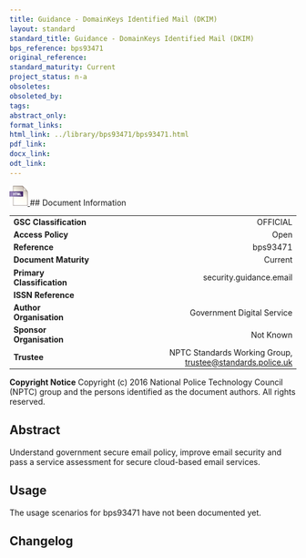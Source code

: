 ```yaml
---
title: Guidance - DomainKeys Identified Mail (DKIM)
layout: standard
standard_title: Guidance - DomainKeys Identified Mail (DKIM)
bps_reference: bps93471
original_reference: 
standard_maturity: Current
project_status: n-a
obsoletes: 
obsoleted_by: 
tags: 
abstract_only:
format_links:
html_link: ../library/bps93471/bps93471.html
pdf_link: 
docx_link: 
odt_link: 
---
```


<a target="_blank" href="../library/bps93471/bps93471.html">
    <img src="../images/html@0.5x.png" alt="html link" title="html link" style="max-height:35px;">
</a>
## Document Information

|||
| :------- | ------: |
| **GSC Classification**     | OFFICIAL |
| **Access Policy**          | Open |
| **Reference**              | bps93471  |
| **Document Maturity**      | Current |
| **Primary Classification** | security.guidance.email |
| **ISSN Reference**         |  |
| **Author Organisation**    |Government Digital Service|
| **Sponsor Organisation**   |Not Known|
| **Trustee**                | NPTC Standards Working Group, <a href="mailto:trustee@standards.police.uk?subject=bps93471 Guidance - DomainKeys Identified Mail (DKIM)">trustee@standards.police.uk |

**Copyright Notice**
Copyright (c) 2016 National Police Technology Council (NPTC) group and the persons identified as the document authors. All rights reserved.

## Abstract
Understand government secure email policy, improve email security and pass a service assessment for secure cloud-based email services.
        
## Usage
The usage scenarios for bps93471 have not been documented yet.

## Changelog

